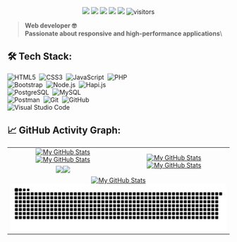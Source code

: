 <p align="center">
    <a href="https://github.com/wrdhn/wrdhn"><img src="https://img.shields.io/badge/status-updating-brightgreen.svg"></a>
    <a href="https://github.com/nodejs/node"><img src="https://img.shields.io/badge/Node.js-23.x-339933.svg"></a>
    <a href="https://github.com/wrdhn/wrdhn/graphs/contributors"><img src="https://img.shields.io/github/contributors/wrdhn/wrdhn?color=blue"></a>
    <a href="https://github.com/wrdhn"><img src="https://img.shields.io/github/stars/wrdhn"></a>
    <a href="https://github.com/wrdhn/wrdhn/network/members"><img src="https://img.shields.io/github/forks/wrdhn/wrdhn.svg?color=blue&logo=github"></a>
    <img src="https://visitor-badge.laobi.icu/badge?page_id=wrdhn.wrdhn" alt="visitors"/>
</p>


<!-- [![](./src/header_.png)](#) -->

 ><b>Web developer 🤓</b> <br>
<b>Passionate about responsive and high-performance applications</b>\

## 🛠️ Tech Stack:
![HTML5](https://img.shields.io/badge/-HTML5-555?style=flat&logo=html5)&nbsp;
![CSS3](https://img.shields.io/badge/-CSS3-555?style=flat&logo=css3&logoColor=1572B6)&nbsp;
![JavaScript](https://img.shields.io/badge/-JavaScript-555?style=flat&logo=javascript)&nbsp;
![PHP](https://img.shields.io/badge/-PHP-555?style=flat&logo=php)&nbsp;\
![Bootstrap](https://img.shields.io/badge/-Bootstrap-555?style=flat&logo=bootstrap)&nbsp;
![Node.js](https://img.shields.io/badge/-Node.js-555?style=flat&logo=node.js)&nbsp;
![Hapi.js](https://img.shields.io/badge/-Hapi.js-555?style=flat&logo=hapi)&nbsp;\
![PostgreSQL](https://img.shields.io/badge/-PostgreSQL-555?style=flat&logo=postgresql)&nbsp;
![MySQL](https://img.shields.io/badge/-MySQL-555?style=flat&logo=mysql&logoColor=fff)&nbsp;\
![Postman](https://img.shields.io/badge/-Postman-555?style=flat&logo=postman)&nbsp;
![Git](https://img.shields.io/badge/-Git-555?style=flat&logo=git)&nbsp;
![GitHub](https://img.shields.io/badge/-GitHub-555?style=flat&logo=github)&nbsp;\
![Visual Studio Code](https://img.shields.io/badge/-Visual%20Studio%20Code-555?style=flat&logo=visual-studio-code&logoColor=007ACC)&nbsp;

## 📈 GitHub Activity Graph:


<table>
    <tr>
        <td align="center"><a href="https://github.com/wrdhn#gh-light-mode-only"><img src="https://github-readme-stats.vercel.app/api?username=wrdhn&show_icons=true&theme=default&include_all_commits=true#gh-light-mode-only" alt="My GitHub Stats"/></a><a href="https://github.com/wrdhn#gh-dark-mode-only"><img src="https://github-readme-stats.vercel.app/api?username=wrdhn&show_icons=true&theme=tokyonight&include_all_commits=true#gh-dark-mode-only" alt="My GitHub Stats"/></a></td>
        <td rowspan="2" align="center"><a href="https://github.com/wrdhn#gh-light-mode-only"><img src="https://github-readme-stats.vercel.app/api/top-langs/?username=wrdhn&theme=default&langs_count=8#gh-light-mode-only" alt="My GitHub Stats"/></a><a href="https://github.com/wrdhn#gh-dark-mode-only"><img src="https://github-readme-stats.vercel.app/api/top-langs/?username=wrdhn&theme=tokyonight&langs_count=8#gh-dark-mode-only" alt="My GitHub Stats"/></a></td>
    </tr>
    <tr>
        <td align="center"><a href="https://github.com/wrdhn#gh-light-mode-only"><img src="https://github-readme-streak-stats.herokuapp.com/?user=wrdhn&theme=default"/></a><a href="https://github.com/wrdhn#gh-dark-mode-only"><img src="https://github-readme-streak-stats.herokuapp.com/?user=wrdhn&theme=tokyonight"/></a></td>
    </tr>
    <tr>
        <td colspan="2" align="center"><a href="https://github.com/wrdhn#gh-light-mode-only"><img src="https://raw.githubusercontent.com/wrdhn/wrdhn/output/github-contribution-grid-snake-default.svg#gh-light-mode-only" alt="My GitHub Stats"/></a><a href="https://github.com/wrdhn#gh-dark-mode-only"><img src="https://raw.githubusercontent.com/wrdhn/wrdhn/output/github-contribution-grid-snake-dark.svg#gh-dark-mode-only" alt="My GitHub Stats"/></a></td>
    </tr>
</table>

<!--
**wrdhn/wrdhn** is a ✨ _special_ ✨ repository because its `README.md` (this file) appears on your GitHub profile.

Here are some ideas to get you started:

- 🔭 I’m currently working on ...
- 🌱 I’m currently learning ...
- 👯 I’m looking to collaborate on ...
- 🤔 I’m looking for help with ...
- 💬 Ask me about ...
- 📫 How to reach me: ...
- 😄 Pronouns: ...
- ⚡ Fun fact: ...
-->



<!--
**wrdhn/wrdhn** is a ✨ _special_ ✨ repository because its `README.md` (this file) appears on your GitHub profile.

Here are some ideas to get you started:

- 🔭 I’m currently working on ...
- 🌱 I’m currently learning ...
- 👯 I’m looking to collaborate on ...
- 🤔 I’m looking for help with ...
- 💬 Ask me about ...
- 📫 How to reach me: ...
- 😄 Pronouns: ...
- ⚡ Fun fact: ...
-->
